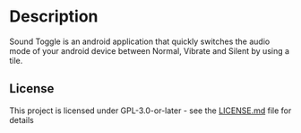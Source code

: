 # Description

Sound Toggle is an android application that quickly switches the audio mode of your android device between Normal, Vibrate and Silent by using a tile.

## License

This project is licensed under GPL-3.0-or-later - see the [LICENSE.md](LICENSE.md) file for details

